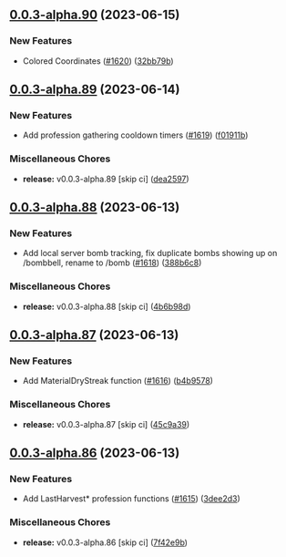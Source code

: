 ## [0.0.3-alpha.90](https://github.com/Wynntils/Artemis/compare/v0.0.3-alpha.89...v0.0.3-alpha.90) (2023-06-15)


### New Features

* Colored Coordinates ([#1620](https://github.com/Wynntils/Artemis/issues/1620)) ([32bb79b](https://github.com/Wynntils/Artemis/commit/32bb79bc06b0e74135e7a22650f3607372a1a214))

## [0.0.3-alpha.89](https://github.com/Wynntils/Artemis/compare/v0.0.3-alpha.88...v0.0.3-alpha.89) (2023-06-14)


### New Features

* Add profession gathering cooldown timers ([#1619](https://github.com/Wynntils/Artemis/issues/1619)) ([f01911b](https://github.com/Wynntils/Artemis/commit/f01911bc6c9f34de39c11dc34c6d53612b9da025))


### Miscellaneous Chores

* **release:** v0.0.3-alpha.89 [skip ci] ([dea2597](https://github.com/Wynntils/Artemis/commit/dea25974311a17dd8a55cfd713e925d2dc91f464))

## [0.0.3-alpha.88](https://github.com/Wynntils/Artemis/compare/v0.0.3-alpha.87...v0.0.3-alpha.88) (2023-06-13)


### New Features

* Add local server bomb tracking, fix duplicate bombs showing up on /bombbell, rename to /bomb ([#1618](https://github.com/Wynntils/Artemis/issues/1618)) ([388b6c8](https://github.com/Wynntils/Artemis/commit/388b6c80f606d7ee840854e0e9babd9c4ef80545))


### Miscellaneous Chores

* **release:** v0.0.3-alpha.88 [skip ci] ([4b6b98d](https://github.com/Wynntils/Artemis/commit/4b6b98d2fb79478b75acc1b92f648e7f277188b5))

## [0.0.3-alpha.87](https://github.com/Wynntils/Artemis/compare/v0.0.3-alpha.86...v0.0.3-alpha.87) (2023-06-13)


### New Features

* Add MaterialDryStreak function ([#1616](https://github.com/Wynntils/Artemis/issues/1616)) ([b4b9578](https://github.com/Wynntils/Artemis/commit/b4b9578f24093d9e9612e504b49c914e081d2109))


### Miscellaneous Chores

* **release:** v0.0.3-alpha.87 [skip ci] ([45c9a39](https://github.com/Wynntils/Artemis/commit/45c9a398f7abde3876b40f2f7ce10dae982f7fa4))

## [0.0.3-alpha.86](https://github.com/Wynntils/Artemis/compare/v0.0.3-alpha.85...v0.0.3-alpha.86) (2023-06-13)


### New Features

* Add LastHarvest* profession functions ([#1615](https://github.com/Wynntils/Artemis/issues/1615)) ([3dee2d3](https://github.com/Wynntils/Artemis/commit/3dee2d31c5e948a1b7b8869b54f02f41b0a844c9))


### Miscellaneous Chores

* **release:** v0.0.3-alpha.86 [skip ci] ([7f42e9b](https://github.com/Wynntils/Artemis/commit/7f42e9be52c48d73eea83d9e501ae73d4efef823))

